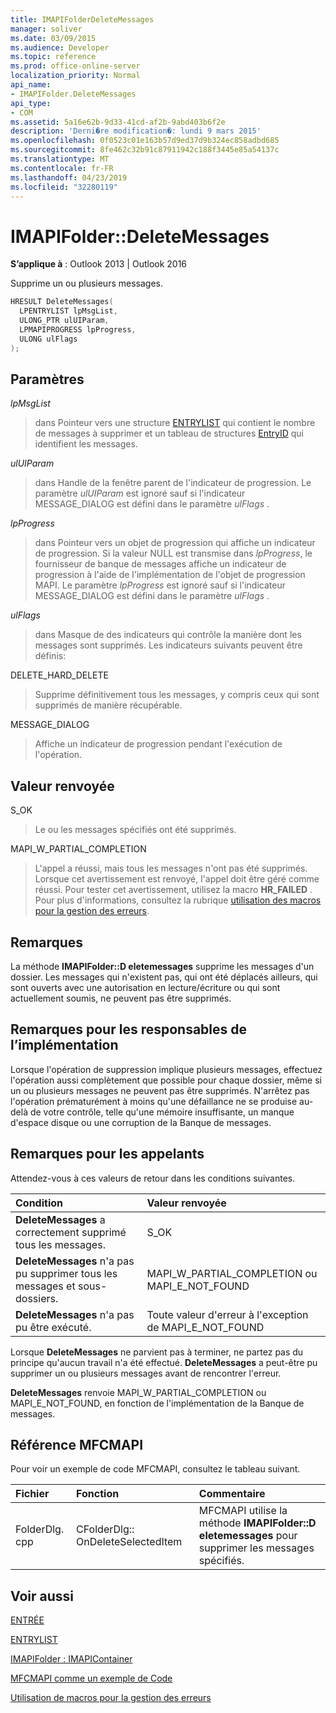 ```yaml
---
title: IMAPIFolderDeleteMessages
manager: soliver
ms.date: 03/09/2015
ms.audience: Developer
ms.topic: reference
ms.prod: office-online-server
localization_priority: Normal
api_name:
- IMAPIFolder.DeleteMessages
api_type:
- COM
ms.assetid: 5a16e62b-9d33-41cd-af2b-9abd403b6f2e
description: 'Derni�re modification�: lundi 9 mars 2015'
ms.openlocfilehash: 0f0523c01e163b57d9ed37d9b324ec858adbd685
ms.sourcegitcommit: 8fe462c32b91c87911942c188f3445e85a54137c
ms.translationtype: MT
ms.contentlocale: fr-FR
ms.lasthandoff: 04/23/2019
ms.locfileid: "32280119"
---
```

# <a name="imapifolderdeletemessages"></a>IMAPIFolder::DeleteMessages

  
  
**S’applique à** : Outlook 2013 | Outlook 2016 
  
Supprime un ou plusieurs messages.
  
```cpp
HRESULT DeleteMessages(
  LPENTRYLIST lpMsgList,
  ULONG_PTR ulUIParam,
  LPMAPIPROGRESS lpProgress,
  ULONG ulFlags
);
```

## <a name="parameters"></a>Paramètres

 _lpMsgList_
  
> dans Pointeur vers une structure [ENTRYLIST](entrylist.md) qui contient le nombre de messages à supprimer et un tableau de structures [EntryID](entryid.md) qui identifient les messages. 
    
 _ulUIParam_
  
> dans Handle de la fenêtre parent de l'indicateur de progression. Le paramètre _ulUIParam_ est ignoré sauf si l'indicateur MESSAGE_DIALOG est défini dans le paramètre _ulFlags_ . 
    
 _lpProgress_
  
> dans Pointeur vers un objet de progression qui affiche un indicateur de progression. Si la valeur NULL est transmise dans _lpProgress_, le fournisseur de banque de messages affiche un indicateur de progression à l'aide de l'implémentation de l'objet de progression MAPI. Le paramètre _lpProgress_ est ignoré sauf si l'indicateur MESSAGE_DIALOG est défini dans le paramètre _ulFlags_ . 
    
 _ulFlags_
  
> dans Masque de des indicateurs qui contrôle la manière dont les messages sont supprimés. Les indicateurs suivants peuvent être définis:
    
DELETE_HARD_DELETE
  
> Supprime définitivement tous les messages, y compris ceux qui sont supprimés de manière récupérable.
    
MESSAGE_DIALOG 
  
> Affiche un indicateur de progression pendant l'exécution de l'opération.
    
## <a name="return-value"></a>Valeur renvoyée

S_OK 
  
> Le ou les messages spécifiés ont été supprimés.
    
MAPI_W_PARTIAL_COMPLETION 
  
> L'appel a réussi, mais tous les messages n'ont pas été supprimés. Lorsque cet avertissement est renvoyé, l'appel doit être géré comme réussi. Pour tester cet avertissement, utilisez la macro **HR_FAILED** . Pour plus d'informations, consultez la rubrique [utilisation des macros pour la gestion des erreurs](using-macros-for-error-handling.md).
    
## <a name="remarks"></a>Remarques

La méthode **IMAPIFolder::D eletemessages** supprime les messages d'un dossier. Les messages qui n'existent pas, qui ont été déplacés ailleurs, qui sont ouverts avec une autorisation en lecture/écriture ou qui sont actuellement soumis, ne peuvent pas être supprimés. 
  
## <a name="notes-to-implementers"></a>Remarques pour les responsables de l’implémentation

Lorsque l'opération de suppression implique plusieurs messages, effectuez l'opération aussi complètement que possible pour chaque dossier, même si un ou plusieurs messages ne peuvent pas être supprimés. N'arrêtez pas l'opération prématurément à moins qu'une défaillance ne se produise au-delà de votre contrôle, telle qu'une mémoire insuffisante, un manque d'espace disque ou une corruption de la Banque de messages.
  
## <a name="notes-to-callers"></a>Remarques pour les appelants

Attendez-vous à ces valeurs de retour dans les conditions suivantes.
  
|**Condition**|**Valeur renvoyée**|
|:-----|:-----|
|**DeleteMessages** a correctement supprimé tous les messages.  <br/> |S_OK  <br/> |
|**DeleteMessages** n'a pas pu supprimer tous les messages et sous-dossiers.  <br/> |MAPI_W_PARTIAL_COMPLETION ou MAPI_E_NOT_FOUND  <br/> |
|**DeleteMessages** n'a pas pu être exécuté.  <br/> |Toute valeur d'erreur à l'exception de MAPI_E_NOT_FOUND  <br/> |
   
Lorsque **DeleteMessages** ne parvient pas à terminer, ne partez pas du principe qu'aucun travail n'a été effectué. **DeleteMessages** a peut-être pu supprimer un ou plusieurs messages avant de rencontrer l'erreur. 
  
 **DeleteMessages** renvoie MAPI_W_PARTIAL_COMPLETION ou MAPI_E_NOT_FOUND, en fonction de l'implémentation de la Banque de messages. 
  
## <a name="mfcmapi-reference"></a>Référence MFCMAPI

Pour voir un exemple de code MFCMAPI, consultez le tableau suivant.
  
|**Fichier**|**Fonction**|**Commentaire**|
|:-----|:-----|:-----|
|FolderDlg. cpp  <br/> |CFolderDlg:: OnDeleteSelectedItem  <br/> |MFCMAPI utilise la méthode **IMAPIFolder::D eletemessages** pour supprimer les messages spécifiés.  <br/> |
   
## <a name="see-also"></a>Voir aussi



[ENTRÉE](entryid.md)
  
[ENTRYLIST](entrylist.md)
  
[IMAPIFolder : IMAPIContainer](imapifolderimapicontainer.md)


[MFCMAPI comme un exemple de Code](mfcmapi-as-a-code-sample.md)
  
[Utilisation de macros pour la gestion des erreurs](using-macros-for-error-handling.md)


